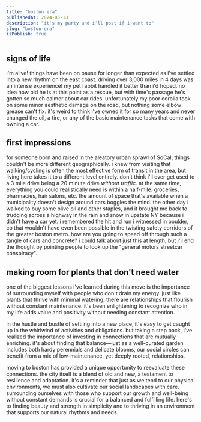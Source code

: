 ```yaml
---
title: "boston era"
publishedAt: 2024-05-13
description: "it's my party and i'll post if i want to"
slug: "boston-era"
isPublish: true
---
```


## signs of life
i'm alive! things have been on pause for longer than expected as i've settled into a new rhythm on the east coast. driving over 3,000 miles in 4 days was an intense experience! my pet rabbit handled it better than i'd hoped. no idea how old he is at this point as a rescue, but with time's passage he's gotten so much calmer about car rides. unfortunately my poor corolla took on some minor aesthetic damage on the road, but nothing some elbow grease can't fix. it's weird to think i've owned it for so many years and never changed the oil, a tire, or any of the basic maintenance tasks that come with owning a car.

## first impressions
for someone born and raised in the aleatory urban sprawl of SoCal, things couldn't be more different geographically. i knew from visiting that walking/cycling is often the most effective form of transit in the area, but living here takes it to a different level entirely. don't think i'll ever get used to a 3 mile drive being a 20 minute drive *without traffic*. at the same time, everything you could realistically need is within a half-mile: groceries, pharmacies, hair salons, etc. the amount of space that's available when a municipality doesn't design around cars boggles the mind. the other day i walked to buy some olive oil and other staples, and it brought me back to trudging across a highway in the rain and snow in upstate NY because i didn't have a car yet. i remembered the hit and run i witnessed in boulder, co that wouldn't have even been possible in the twisting safety corridors of the greater boston metro. how are you going to speed off through such a tangle of cars and concrete? i could talk about just this at length, but i'll end the thought by pointing people to look up the "general motors streetcar conspiracy".

## making room for plants that don't need water
one of the biggest lessons i've learned during this move is the importance of surrounding myself with people who don't drain my energy. just like plants that thrive with minimal watering, there are relationships that flourish without constant maintenance. it's been enlightening to recognize who in my life adds value and positivity without needing constant attention.

in the hustle and bustle of settling into a new place, it's easy to get caught up in the whirlwind of activities and obligations. but taking a step back, i've realized the importance of investing in connections that are mutually enriching. it's about finding that balance—just as a well-curated garden includes both hardy perennials and delicate blooms, our social circles can benefit from a mix of low-maintenance, yet deeply rooted, relationships.

moving to boston has provided a unique opportunity to reevaluate these connections. the city itself is a blend of old and new, a testament to resilience and adaptation. it's a reminder that just as we tend to our physical environments, we must also cultivate our social landscapes with care. surrounding ourselves with those who support our growth and well-being without constant demands is crucial for a balanced and fulfilling life. here's to finding beauty and strength in simplicity and to thriving in an environment that supports our natural rhythms and needs.